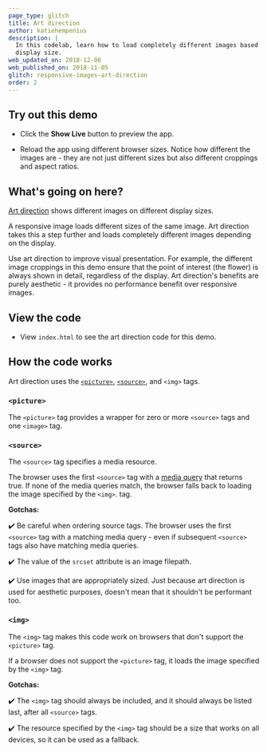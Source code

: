 ```yaml
---
page_type: glitch
title: Art direction
author: katiehempenius
description: |
  In this codelab, learn how to load completely different images based on device
  display size.
web_updated_on: 2018-12-06
web_published_on: 2018-11-05
glitch: responsive-images-art-direction
order: 2
---
```


## Try out this demo

- Click the **Show Live** button to preview the app.

<web-screenshot type="show-live"></web-screenshot>

- Reload the app using different browser sizes. Notice how different the images
  are - they are not just different sizes but also different croppings and
  aspect ratios.

## What's going on here?

[Art direction](https://developer.mozilla.org/en-US/docs/Learn/HTML/Multimedia_and_embedding/Responsive_images#Art_direction)
shows different images on different display sizes.

A responsive image loads different sizes of the same image. Art direction takes
this a step further and loads completely different images depending on the
display.

Use art direction to improve visual presentation. For example, the different
image croppings in this demo ensure that the point of interest (the flower) is
always shown in detail, regardless of the display. Art direction's benefits are
purely aesthetic - it provides no performance benefit over responsive images.

## View the code

- View `index.html` to see the art direction code for this demo.

## How the code works

Art direction uses the
[`<picture>`](https://developer.mozilla.org/en-US/docs/Web/HTML/Element/picture),
[`<source>`](https://developer.mozilla.org/en-US/docs/Web/HTML/Element/source),
and `<img>` tags.

### `<picture>`

The `<picture>` tag provides a wrapper for zero or more `<source>` tags and one `<image>` tag.

### `<source>`

The `<source>` tag specifies a media resource.

The browser uses the first `<source>` tag with a [media query](https://developer.mozilla.org/en-US/docs/Web/CSS/Media_Queries/Using_media_queries)
 that returns true. If none of the media queries match, the
browser falls back to loading the image specified by the `<img>`.
tag.

**Gotchas:**

✔️ Be careful when ordering source tags. The browser uses the first
`<source>` tag with a matching media query - even if subsequent
`<source>` tags also have matching media queries.

✔️ The value of the `srcset` attribute is an image filepath.

✔️ Use images that are appropriately sized. Just because art
direction is used for aesthetic purposes, doesn't mean that it shouldn't be
performant too.

### `<img>`

The `<img>` tag makes this code work on browsers that don't
support the `<picture>` tag.

If a browser does not support the `<picture>` tag, it loads the
image specified by the `<img>` tag.

**Gotchas:**

✔️ The `<img>` tag should always be included, and it should
always be listed last, after all `<source>` tags.

✔️ The resource specified by the `<img>` tag should be a
size that works on all devices, so it can be used as a fallback.
